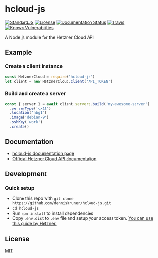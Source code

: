 # hcloud-js

[![StandardJS](https://img.shields.io/badge/code--style-standard-yellowgreen.svg?style=flat)](https://standardjs.com)
[![License](https://img.shields.io/badge/license-MIT-blue.svg?style=flat)](LICENSE.md)
[![Documentation Status](https://readthedocs.org/projects/hcloud-js/badge/?version=latest)](http://hcloud-js.readthedocs.io/en/latest/?badge=latest)
[![Travis](https://img.shields.io/travis/dennisbruner/hcloud-js.svg?style=flat)](https://travis-ci.org/dennisbruner/hcloud-js)
[![Known Vulnerabilities](https://snyk.io/test/github/dennisbruner/hcloud-js/badge.svg?targetFile=package.json)](https://snyk.io/test/github/dennisbruner/hcloud-js?targetFile=package.json)

A Node.js module for the Hetzner Cloud API

## Example

### Create a client instance

```javascript
const HetznerCloud = require('hcloud-js')
let client = new HetznerCloud.Client('API_TOKEN')
```

### Build and create a server

```javascript
const { server } = await client.servers.build('my-awesome-server')
  .serverType('cx11')
  .location('nbg1')
  .image('debian-9')
  .sshKey('work')
  .create()
```

## Documentation

 - [hcloud-js documentation page](https://hcloud-js.readthedocs.org/)
 - [Official Hetzner Cloud API documentation](https://docs.hetzner.cloud/)

## Development

### Quick setup

* Clone this repo with `git clone https://github.com/dennisbruner/hcloud-js.git`
* `cd hcloud-js`
* Run `npm install` to install dependencies
* Copy `.env.dist` to `.env` file and setup your access token. [You can use this guide by Hetzner.](https://docs.hetzner.cloud/#getting-started)


## License

[MIT](LICENSE.md)
